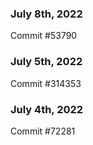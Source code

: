 ### July 8th, 2022

Commit #53790

### July 5th, 2022

Commit #314353


### July 4th, 2022

Commit #72281
